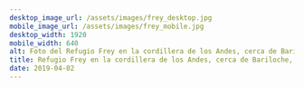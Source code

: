 ```yaml
---
desktop_image_url: /assets/images/frey_desktop.jpg
mobile_image_url: /assets/images/frey_mobile.jpg
desktop_width: 1920
mobile_width: 640
alt: Foto del Refugio Frey en la cordillera de los Andes, cerca de Bariloche, Argentina
title: Refugio Frey en la cordillera de los Andes, cerca de Bariloche, Argentina en otoño
date: 2019-04-02
---
```


